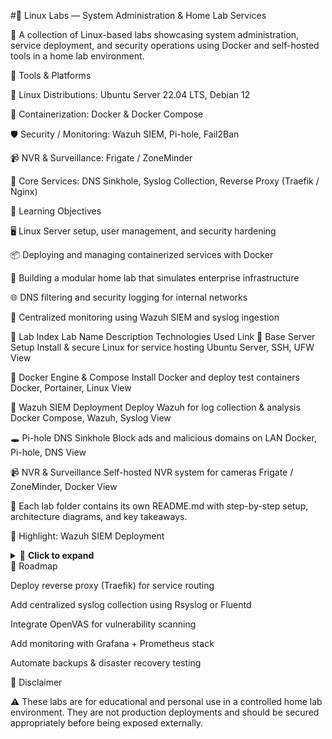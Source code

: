 #🐧 Linux Labs — System Administration & Home Lab Services

🧠 A collection of Linux-based labs showcasing system administration, service deployment, and security operations using Docker and self-hosted tools in a home lab environment.

🧰 Tools & Platforms

🐧 Linux Distributions: Ubuntu Server 22.04 LTS, Debian 12

🐳 Containerization: Docker & Docker Compose

🛡️ Security / Monitoring: Wazuh SIEM, Pi-hole, Fail2Ban

📹 NVR & Surveillance: Frigate / ZoneMinder

🧠 Core Services: DNS Sinkhole, Syslog Collection, Reverse Proxy (Traefik / Nginx)

🧭 Learning Objectives

🖥️ Linux Server setup, user management, and security hardening

📦 Deploying and managing containerized services with Docker

🧱 Building a modular home lab that simulates enterprise infrastructure

🌐 DNS filtering and security logging for internal networks

🧠 Centralized monitoring using Wazuh SIEM and syslog ingestion

📂 Lab Index
Lab Name	Description	Technologies Used	Link
🧭 Base Server Setup	Install & secure Linux for service hosting	Ubuntu Server, SSH, UFW	View

🐳 Docker Engine & Compose	Install Docker and deploy test containers	Docker, Portainer, Linux	View

🧠 Wazuh SIEM Deployment	Deploy Wazuh for log collection & analysis	Docker Compose, Wazuh, Syslog	View

🕳️ Pi-hole DNS Sinkhole	Block ads and malicious domains on LAN	Docker, Pi-hole, DNS	View

📹 NVR & Surveillance	Self-hosted NVR system for cameras	Frigate / ZoneMinder, Docker	View

🔗 Each lab folder contains its own README.md with step-by-step setup, architecture diagrams, and key takeaways.

🧪 Highlight: Wazuh SIEM Deployment
<details> <summary>📜 <strong>Click to expand</strong></summary>
🧠 Goal

Deploy a Wazuh SIEM stack to collect and analyze logs from multiple hosts in the home lab.

📦 Components

Wazuh Manager

Wazuh Indexer

Wazuh Dashboard

Syslog forwarders on Linux hosts

⚙️ Deployment
git clone https://github.com/wazuh/wazuh-docker.git
cd wazuh-docker
docker-compose -f generate-indexer-certs.yml run --rm generator
docker-compose up -d


Access the Wazuh dashboard at:
👉 https://localhost:5601

</details>
🧭 Roadmap

 Deploy reverse proxy (Traefik) for service routing

 Add centralized syslog collection using Rsyslog or Fluentd

 Integrate OpenVAS for vulnerability scanning

 Add monitoring with Grafana + Prometheus stack

 Automate backups & disaster recovery testing

📝 Disclaimer

⚠️ These labs are for educational and personal use in a controlled home lab environment.
They are not production deployments and should be secured appropriately before being exposed externally.
